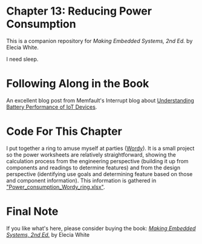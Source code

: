 # Chapter 13: Reducing Power Consumption
This is a companion repository for _Making Embedded Systems, 2nd Ed._ by Elecia White. 

I need sleep.

# Following Along in the Book

An excellent blog post from Memfault's Interrupt blog about [Understanding Battery Performance of IoT Devices](https://interrupt.memfault.com/blog/monitoring-battery-life).

# Code For This Chapter
I put together a ring to amuse myself at parties ([Wordy](https://hackaday.io/project/3577/gallery#841da3b07f218c3ac1d5de1d7a2e2b7e)). It is a small project so the power worksheets are relatively straightforward, showing the calculation process from the engineering perspective (building it up from components and readings to determine features) and from the design perspective (identifying use goals and determining feature based on those and component information). This information is gathered in ["Power_consumption_Wordy_ring.xlsx"]("Power_consumption_Wordy_ring.xlsx").


# Final Note
If you like what's here, please consider buying the book: [_Making Embedded Systems, 2nd Ed._](https://learning.oreilly.com/library/view/making-embedded-systems/9781098151539/) by Elecia White
